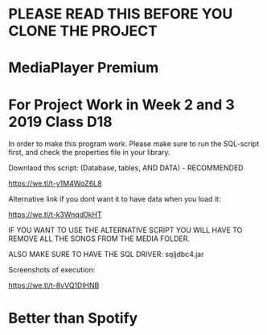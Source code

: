 # PLEASE READ THIS BEFORE YOU CLONE THE PROJECT
# MediaPlayer Premium
# For Project Work in Week 2 and 3 2019 Class D18

In order to make this program work. Please make sure to run the SQL-script first, and check the properties file in your library. 

Downlaod this script: (Database, tables, AND DATA) - RECOMMENDED 

https://we.tl/t-y1M4WqZ6L8


Alternative link if you dont want it to have data when you load it: 

https://we.tl/t-k3Wnqd0kHT

IF YOU WANT TO USE THE ALTERNATIVE SCRIPT YOU WILL HAVE TO REMOVE ALL THE SONGS 
FROM THE MEDIA FOLDER. 


ALSO MAKE SURE TO HAVE THE SQL DRIVER: sqljdbc4.jar 

Screenshots of execution: 

https://we.tl/t-8vVQ1DlHNB


# Better than Spotify
